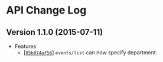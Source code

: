 # API Change Log

## Version 1.1.0 (2015-07-11)

- Features
  - [[`05b074af56`](https://github.com/qdai/kyukou-api/commit/05b074af56)] `events/list` can now specify department.
